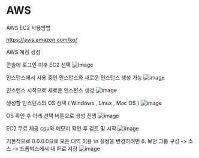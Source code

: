 # AWS
AWS EC2 사용방법

https://aws.amazon.com/ko/

AWS 계정 생성

콘솔에 로그인 이후 EC2 선택
![image](https://user-images.githubusercontent.com/74689088/106374384-5f641100-63c6-11eb-8da2-c7bb503b1adb.png)


인스턴스에서 사용 중인 인스턴스와 새로운 인스턴스 생성 가능
![image](https://user-images.githubusercontent.com/74689088/106374421-c7b2f280-63c6-11eb-9c0a-cf1dd2278bcc.png)

인스턴스 시작으로 새로운 인스턴스 생성
![image](https://user-images.githubusercontent.com/74689088/106374443-f92bbe00-63c6-11eb-916e-6b93fa94055a.png)



생성할 인스턴스의 OS 선택 ( Windows , Linux , Mac OS ) 
![image](https://user-images.githubusercontent.com/74689088/106374459-09439d80-63c7-11eb-9ad5-86b3807a68d0.png)

OS 확인 후 아래 선택 버튼으로 생성 진행
![image](https://user-images.githubusercontent.com/74689088/106374485-28dac600-63c7-11eb-9b54-c289292af495.png)

EC2 무료 제공 cpu와 메모리 확인 후 검토 및 시작
![image](https://user-images.githubusercontent.com/74689088/106374501-4ad44880-63c7-11eb-9153-182eac4af175.png)

기본적으로 0.0.0.0으로 모든 대역 허용 \n
설정을 변경하려면
6. 보안 그룹 구성 -> 소스 -> 드롭박스에서 내 IP로 지정
![image](https://user-images.githubusercontent.com/74689088/106374531-75260600-63c7-11eb-8c4f-a5225da0f0e4.png)


